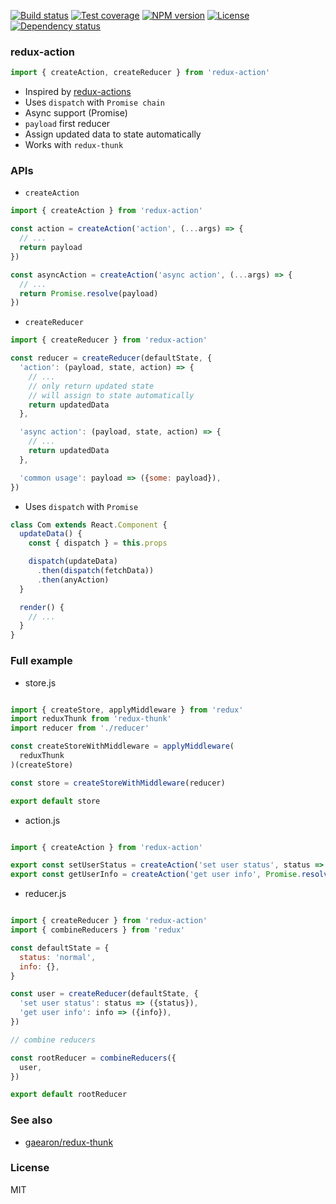 
[![Build status][travis-img]][travis-url]
[![Test coverage][coveralls-img]][coveralls-url]
[![NPM version][npm-img]][npm-url]
[![License][license-img]][license-url]
[![Dependency status][david-img]][david-url]

### redux-action

```js
import { createAction, createReducer } from 'redux-action'
```

* Inspired by [redux-actions](https://github.com/acdlite/redux-actions)
* Uses `dispatch` with `Promise chain`
* Async support (Promise)
* `payload` first reducer
* Assign updated data to state automatically
* Works with `redux-thunk`

### APIs

* `createAction`

```js
import { createAction } from 'redux-action'

const action = createAction('action', (...args) => {
  // ...
  return payload
})

const asyncAction = createAction('async action', (...args) => {
  // ...
  return Promise.resolve(payload)
})
```

* `createReducer`

```js
import { createReducer } from 'redux-action'

const reducer = createReducer(defaultState, {
  'action': (payload, state, action) => {
    // ...
    // only return updated state
    // will assign to state automatically
    return updatedData
  },

  'async action': (payload, state, action) => {
    // ...
    return updatedData
  },

  'common usage': payload => ({some: payload}),
})
```

* Uses `dispatch` with `Promise`

```js
class Com extends React.Component {
  updateData() {
    const { dispatch } = this.props

    dispatch(updateData)
      .then(dispatch(fetchData))
      .then(anyAction)
  }

  render() {
    // ...
  }
}
```

### Full example

* store.js

```js

import { createStore, applyMiddleware } from 'redux'
import reduxThunk from 'redux-thunk'
import reducer from './reducer'

const createStoreWithMiddleware = applyMiddleware(
  reduxThunk
)(createStore)

const store = createStoreWithMiddleware(reducer)

export default store

```

* action.js

```js

import { createAction } from 'redux-action'

export const setUserStatus = createAction('set user status', status => status)
export const getUserInfo = createAction('get user info', Promise.resolve(userInfo))
```

* reducer.js

```js

import { createReducer } from 'redux-action'
import { combineReducers } from 'redux'

const defaultState = {
  status: 'normal',
  info: {},
}

const user = createReducer(defaultState, {
  'set user status': status => ({status}),
  'get user info': info => ({info}),
})

// combine reducers

const rootReducer = combineReducers({
  user,
})

export default rootReducer
```

### See also

* [gaearon/redux-thunk](https://github.com/gaearon/redux-thunk)

### License
MIT

[npm-img]: https://img.shields.io/npm/v/redux-action.svg?style=flat-square
[npm-url]: https://npmjs.org/package/redux-action
[travis-img]: https://img.shields.io/travis/coderhaoxin/redux-action.svg?style=flat-square
[travis-url]: https://travis-ci.org/coderhaoxin/redux-action
[coveralls-img]: https://img.shields.io/coveralls/coderhaoxin/redux-action.svg?style=flat-square
[coveralls-url]: https://coveralls.io/r/coderhaoxin/redux-action?branch=master
[license-img]: https://img.shields.io/badge/license-MIT-green.svg?style=flat-square
[license-url]: http://opensource.org/licenses/MIT
[david-img]: https://img.shields.io/david/coderhaoxin/redux-action.svg?style=flat-square
[david-url]: https://david-dm.org/coderhaoxin/redux-action
